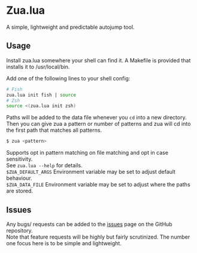 # Zua.lua

A simple, lightweight and predictable autojump tool.

## Usage
Install zua.lua somewhere your shell can find it. A Makefile is provided that installs it to /usr/local/bin.

Add one of the following lines to your shell config:
```bash
# Fish
zua.lua init fish | source
# Zsh
source <(zua.lua init zsh)
```

Paths will be added to the data file whenever you `cd` into a new directory.\
Then you can give zua a pattern or number of patterns and zua will cd into the first path that matches all patterns.
```bash
$ zua <pattern>
```

Supports opt in pattern matching on file matching and opt in case sensitivity.\
See `zua.lua --help` for details.\
`$ZUA_DEFAULT_ARGS` Environment variable may be set to adjust default behaviour.\
`$ZUA_DATA_FILE` Environment variable may be set to adjust where the paths are stored.

## Issues
Any bugs/ requests can be added to the [issues](https://github.com/Shivix/prefix/issues) page on the GitHub repository.\
Note that feature requests will be highly but fairly scrutinized. The number one focus here is to be simple and lightweight.
